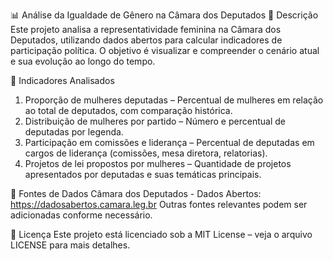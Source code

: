 📊 Análise da Igualdade de Gênero na Câmara dos Deputados
📌 Descrição
Este projeto analisa a representatividade feminina na Câmara dos Deputados, utilizando dados abertos para calcular indicadores de participação política. O objetivo é visualizar e compreender o cenário atual e sua evolução ao longo do tempo.

🎯 Indicadores Analisados
1. Proporção de mulheres deputadas – Percentual de mulheres em relação ao total de deputados, com comparação histórica.
2. Distribuição de mulheres por partido – Número e percentual de deputadas por legenda.
3. Participação em comissões e liderança – Percentual de deputadas em cargos de liderança (comissões, mesa diretora, relatorias).
4. Projetos de lei propostos por mulheres – Quantidade de projetos apresentados por deputadas e suas temáticas principais.  

📡 Fontes de Dados
Câmara dos Deputados - Dados Abertos: https://dadosabertos.camara.leg.br
Outras fontes relevantes podem ser adicionadas conforme necessário.

📜 Licença
Este projeto está licenciado sob a MIT License – veja o arquivo LICENSE para mais detalhes.
